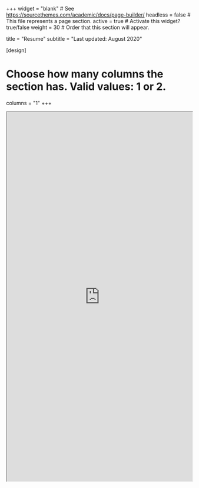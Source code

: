 +++
widget = "blank"  # See https://sourcethemes.com/academic/docs/page-builder/
headless = false  # This file represents a page section.
active = true # Activate this widget? true/false
weight = 30  # Order that this section will appear.

title = "Resume"
subtitle = "Last updated: August 2020"

[design]
  # Choose how many columns the section has. Valid values: 1 or 2.
  columns = "1"
+++

<iframe src="https://sahnimanas.github.io/files/resume.pdf" width="100%" height="1000px">
